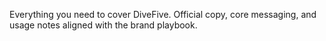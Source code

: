 Everything you need to cover DiveFive. Official copy, core messaging, and usage notes aligned with the brand playbook.
